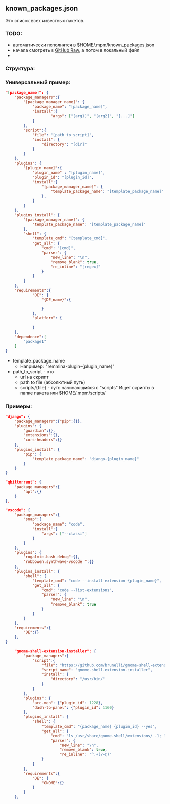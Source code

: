
## known_packages.json
Это список всех известных пакетов.

### TODO:
* автоматически пополнятся в $HOME/.mpm/known_packages.json
* начала смотреть в [GitHub Raw](https://raw.githubusercontent.com/dodo325/mpm/master/configs/known_packages.json), а потом в локальный файл
* 


### Структура:


### Универсальный пример:
```json
"[package_name]": {
    "package_managers":{
        "[package_manager_name]": {
            "package_name": "[package_name]",
            "install":{
                    "args": ["[arg1]", "[arg2]", "[...]"]
            }
        },
        "script":{
            "file": "[path_to_script]",
            "install": {
                "directory": "[dir]"
            }
        }
    },
    "plugins": {
        "[plugin_name]":{
            "plugin_name" : "[plugin_name]",
            "plugin_id": "[plugin_id]",
            "install":{
                "[package_manager_name]": {
                    "template_package_name": "[template_package_name]"
                },
            }
        }
    },
    "plugins_install": {
        "[package_manager_name]": {
            "template_package_name": "[template_package_name]"
        },
        "shell": {
            "template_cmd": "[template_cmd]",
            "get_all": {
                "cmd": "[cmd]",
                "parser": {
                    "new_line": "\n",
                    "remove_blank": true,
                    "re_inline": "[regex]"
                }
            }
        }
    },
    "requirements":{
            "DE": {
                "{DE_name}":{

                }
            },
            "platform": {

            }
    },
    "dependence":[
        "package1"
    ]
}
```
* template_package_name
  * Например: "remmina-plugin-{plugin_name}"
* path_to_script - это 
  * url на скрипт 
  * path to file (абсолютный путь)
  * scripts/{file} - путь начинающийся с "scripts"
    Ищет скрипты в папке пакета или $HOME/.mpm/scripts/
     
### Примеры:
```json
"django": {
    "package_managers":{"pip":{}},
    "plugins": {
        "guardian":{},
        "extensions":{},
        "cors-headers":{}
    },
    "plugins_install": {
        "pip": {
            "template_package_name": "django-{plugin_name}"
        }
    }
}
```

```json
"qbittorrent": {
    "package_managers":{
        "apt":{}
    }
},
```

```json
"vscode": {
    "package_managers":{
        "snap":{
            "package_name": "code",
            "install":{
                "args": ["--classi"]
            }
        }
    },
    "plugins": {
        "rogalmic.bash-debug":{},
        "robbowen.synthwave-vscode ":{}
    },
    "plugins_install": {
        "shell": {
            "template_cmd": "code --install-extension {plugin_name}",
            "get_all": {
                "cmd": "code --list-extensions",
                "parser": {
                    "new_line": "\n",
                    "remove_blank": true
                }
            }
        }
    },
    "requirements":{
        "DE":{}
    },
}
```

```json
    "gnome-shell-extension-installer": {
        "package_managers":{
            "script":{
                "file": "https://github.com/brunelli/gnome-shell-extension-installer/raw/master/gnome-shell-extension-installer",
                "script_name": "gnome-shell-extension-installer",
                "install": {
                    "directory": "/usr/bin/"
                }
            }
        },
        "plugins": {
            "arc-men": {"plugin_id": 1228},
            "dash-to-panel": {"plugin_id": 1160}
        },
        "plugins_install": {
            "shell": {
                "template_cmd": "{package_name} {plugin_id} --yes",
                "get_all": {
                    "cmd": "ls /usr/share/gnome-shell/extensions/ -1; ls $HOME/.local/share/gnome-shell/extensions -1",
                    "parser": {
                        "new_line": "\n",
                        "remove_blank": true,
                        "re_inline": "^.+(?=@)"
                }
            }
        },
        "requirements":{
            "DE": {
                "GNOME":{}
            }
        }
    },
```